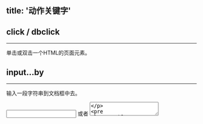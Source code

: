 title: '动作关键字'
---

## click / dbclick
---
单击或双击一个HTML的页面元素。
<br>

## input...by
---
输入一段字符串到文档框中去。 

<input type="text" /> 或者 <textarea>

<pre class='sublemon'>
// eg: id="link" class="case" 
input 'div#link.case' by "hello world.";
</pre>

<br>

## move 
---
对HTML页面元素触发鼠标移动/移出的动作，类似于Selenium中的`Highlight`指令
<br>

## hold
---
鼠标持续点住一个元素。
<br>

## drop
---
鼠标释放一个元素。
<br>

## scroll
---
滚动页面，保持选中元素位于屏幕中部
<br>

## jumpto
---
跳转到一个URL链接。链接可以采用以下三种方式填写，都能完成跳转。
<pre class='sublemon'>
jumpto "deepin.org"; 

jumpto "www.deepin.org"; 

jumpto "http://www.deepin.org"; 
</pre>

<br>
## wait
---

等待一定的时间（以毫秒为单位）。
<pre class='sublemon'>
//编辑器会等待3000毫秒再执行下一个动作
wait 3000;
</pre>

<br>
## assert
---

断言一个表达式为真（在一定的时间内）
<pre class='sublemon'>//断言存在一个id为'test'的输入框
assert <#"textarea#test"/>;

//断言id名为‘test’的输入框会在两秒钟内出现
assert <#"textarea#test"/> in 2000;
</pre>

<br>
## forward / back
---
<br>

## refresh
---
<br>

## upload
---
<br>